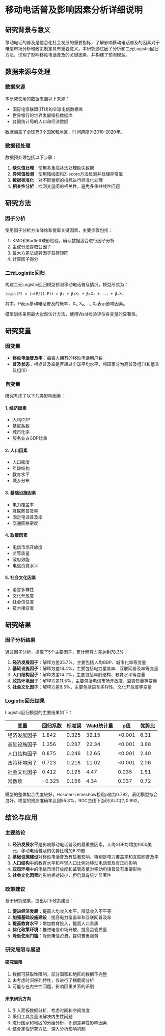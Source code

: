 # 移动电话普及影响因素分析详细说明

## 研究背景与意义

移动电话的普及是信息化社会发展的重要指标，了解影响移动电话普及的因素对于电信市场分析和政策制定具有重要意义。本研究通过因子分析和二元Logistic回归方法，识别了影响移动电话普及的关键因素，并构建了预测模型。

## 数据来源与处理

### 数据来源
本研究使用的数据来自以下来源：
- 国际电信联盟(ITU)的全球电信数据库
- 世界银行的世界发展指标数据库
- 各国统计局的人口和经济数据

数据涵盖了全球150个国家和地区，时间跨度为2010-2020年。

### 数据预处理
数据预处理包括以下步骤：
1. **缺失值处理**：使用多重插补法处理缺失数据
2. **异常值检测**：使用箱线图和Z-score方法检测并处理异常值
3. **数据标准化**：对不同量纲的指标进行标准化处理
4. **相关性分析**：检测变量间的相关性，避免多重共线性问题

## 研究方法

### 因子分析
使用因子分析方法降维和提取关键因素，主要步骤包括：
1. KMO和Bartlett球形检验，确认数据适合进行因子分析
2. 主成分法提取公因子
3. 最大方差法旋转因子载荷矩阵
4. 计算因子得分

### 二元Logistic回归
构建二元Logistic回归模型预测移动电话普及情况，模型形式为：
```
logit(P) = ln(P/(1-P)) = β₀ + β₁X₁ + β₂X₂ + ... + βₙXₙ
```
其中，P表示移动电话普及的概率，X₁, X₂, ..., Xₙ表示影响因素。

模型训练采用最大似然估计方法，使用Wald检验评估各变量的显著性。

## 研究变量

### 因变量
- **移动电话普及率**：每百人拥有的移动电话用户数
- **普及状态**：根据普及率是否超过全球平均水平，将国家分为高普及组(1)和低普及组(0)

### 自变量
研究考虑了以下几类影响因素：

#### 1. 经济因素
- 人均GDP
- 基尼系数
- 城市化率
- 服务业占GDP比重

#### 2. 人口因素
- 人口密度
- 年龄结构
- 教育水平
- 城乡分布

#### 3. 基础设施因素
- 电力覆盖率
- 互联网普及率
- 固定电话普及率
- 交通网络密度

#### 4. 政策因素
- 电信市场开放度
- 监管质量
- 政府效能
- 电信资费水平

#### 5. 社会文化因素
- 语言多样性
- 文化开放度
- 社会信任度
- 技术接受度

## 研究结果

### 因子分析结果
通过因子分析，提取了5个主要因子，累计解释方差达到78.3%：
1. **经济发展因子**：解释方差25.7%，主要包括人均GDP、城市化率等变量
2. **基础设施因子**：解释方差18.4%，主要包括电力覆盖率、互联网普及率等变量
3. **人口结构因子**：解释方差14.2%，主要包括年龄结构、教育水平等变量
4. **政策环境因子**：解释方差11.5%，主要包括电信市场开放度、监管质量等变量
5. **社会文化因子**：解释方差8.5%，主要包括语言多样性、文化开放度等变量

### Logistic回归结果
Logistic回归模型的主要结果如下：

| 变量 | 回归系数 | 标准误 | Wald统计量 | p值 | 优势比 |
|-----|---------|-------|-----------|-----|-------|
| 经济发展因子 | 1.842 | 0.325 | 32.15 | <0.001 | 6.31 |
| 基础设施因子 | 1.356 | 0.287 | 22.34 | <0.001 | 3.88 |
| 人口结构因子 | 0.875 | 0.246 | 12.65 | <0.001 | 2.40 |
| 政策环境因子 | 0.723 | 0.218 | 11.02 | <0.001 | 2.06 |
| 社会文化因子 | 0.412 | 0.195 | 4.47 | 0.035 | 1.51 |
| 常数项 | -0.325 | 0.156 | 4.34 | 0.037 | 0.72 |

模型的整体拟合优度较好，Hosmer-Lemeshow检验p值为0.782，表明模型拟合良好。模型的预测准确率达到85.3%，ROC曲线下面积(AUC)为0.892。

## 结论与应用

### 主要结论
1. **经济发展水平**是影响移动电话普及的最重要因素，人均GDP每增加1000美元，移动电话普及的优势比增加6.31倍
2. **基础设施建设**对移动电话普及有显著影响，特别是电力覆盖率和互联网普及率
3. **人口结构**中的教育水平和年轻人口比例对移动电话普及有正向影响
4. **政策环境**中的电信市场开放度和监管质量对移动电话普及有重要影响
5. **社会文化因素**的影响相对较小，但仍具有统计显著性

### 政策建议
基于研究结果，提出以下政策建议：
1. **促进经济发展**：提高人均收入水平，降低收入不平等
2. **加强基础设施建设**：提高电力覆盖率和互联网普及率
3. **提高教育水平**：增加教育投入，提高人口素质
4. **优化政策环境**：推进电信市场开放，提高监管质量
5. **降低使用门槛**：降低电信资费，提供普惠服务

### 研究局限与展望
#### 研究局限
1. 数据可获取性限制，部分国家和地区的数据不完整
2. 未考虑时间序列特性，仅进行了横截面分析
3. 可能存在内生性问题，影响因果关系的识别

#### 未来研究方向
1. 引入面板数据分析，考虑时间和空间维度
2. 采用工具变量法解决内生性问题
3. 进行国家和地区的分组分析，识别差异性影响因素
4. 结合定性研究方法，深入分析影响机制